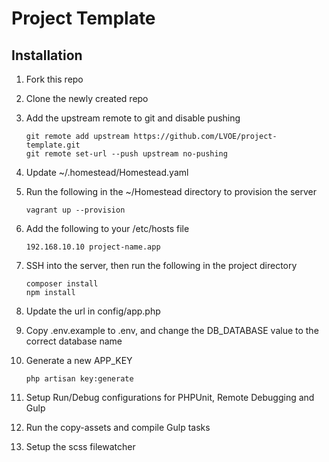 # Project Template

Installation
------------
1. Fork this repo
2. Clone the newly created repo
3. Add the upstream remote to git and disable pushing

    ```{r, engine='bash'}
    git remote add upstream https://github.com/LVOE/project-template.git
    git remote set-url --push upstream no-pushing
    ```


3. Update ~/.homestead/Homestead.yaml
4. Run the following in the ~/Homestead directory to provision the server


    ```{r, engine='bash'}
    vagrant up --provision
    ```

5. Add the following to your /etc/hosts file


    ```{r, engine='bash'}
    192.168.10.10 project-name.app
    ```
    
5. SSH into the server, then run the following in the project directory


    ```{r, engine='bash'}
    composer install
    npm install
    ```
    
6. Update the url in config/app.php
7. Copy .env.example to .env, and change the DB_DATABASE value to the correct database name
8. Generate a new APP_KEY


    ```{r, engine='bash'}
    php artisan key:generate
    ```
    
9. Setup Run/Debug configurations for PHPUnit, Remote Debugging and Gulp
10. Run the copy-assets and compile Gulp tasks
11. Setup the scss filewatcher
